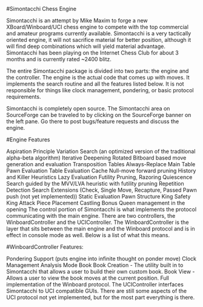 #Simontacchi Chess Engine

Simontacchi is an attempt by Mike Maxim to forge a new XBoard/Winboard/UCI chess
engine to compete with the top commercial and amateur programs currently
available. Simontacchi is a very tactically oriented engine, it will not
sacrifice material for better position, although it will find deep combinations
which will yield material advantage. Simontacchi has been playing on the
Internet Chess Club for about 3 months and is currently rated ~2400 blitz.

The entire Simontacchi package is divided into two parts: the engine and the
controller. The engine is the actual code that comes up with moves. It
implements the search routine and all the features listed below. It is not
responsible for things like clock management, pondering, or basic protocol
requirements.

Simontacchi is completely open source. The Simontacchi area on SourceForge can
be traveled to by clicking on the SourceForge banner on the left pane. Go there
to post bugs/feature requests and discuss the engine.

#Engine Features

Aspiration Principle Variation Search (an optimized version of the traditional
alpha-beta algorithm)
Iterative Deepening
Rotated Bitboard based move generation and evaluation
Transposition Tables
Always-Replace Main Table
Pawn Evaluation Table
Evaluation Cache
Null-move forward pruning
History and Killer Heuristics
Lazy Evaluation
Futility Pruning, Razoring
Quiescence Search guided by the MVV/LVA heuristic with futility pruning
Repetition Detection 
Search Extensions (Check, Single Move, Recapture, Passed Pawn push (not yet
implemented))
Static Evaluation
Pawn Structure
King Safety
King Attack
Piece Placement
Castling Bonus
Queen management in the opening
The control portion of Simontacchi is what implements the protocol
communicating with the main engine. There are two controllers, the
WinboardController and the UCIController. The WinboardController is the layer
that sits between the main engine and the Winboard protocol and is in effect in
console mode as well. Below is a list of what this means.

#WinboardController Features:

Pondering Support (puts engine into infinite thought on ponder move)
Clock Management
Analysis Mode
Book
Book Creation - The utility built in to Simontacchi that allows a user to build
their own custom book.
Book View - Allows a user to view the book moves at the current position.
Full implementation of the Winboard protocol.
The UCIController interfaces Simontacchi to UCI compatible GUIs. There are
still some aspects of the UCI protocol not yet implemented, but for the most
part everything is there.
